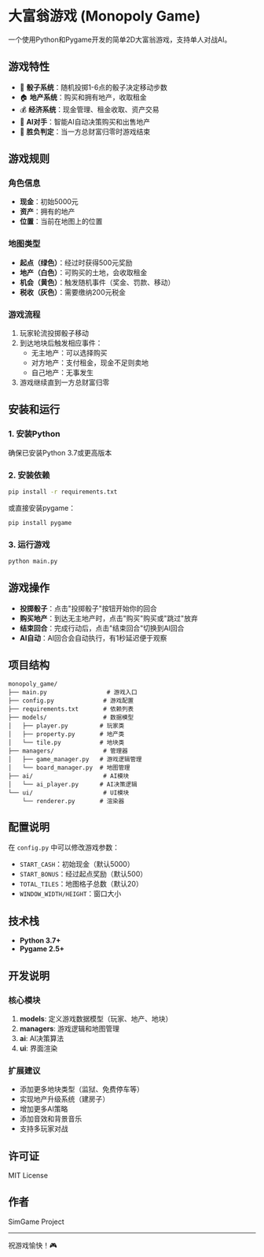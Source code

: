 # 大富翁游戏 (Monopoly Game)

一个使用Python和Pygame开发的简单2D大富翁游戏，支持单人对战AI。

## 游戏特性

- 🎲 **骰子系统**：随机投掷1-6点的骰子决定移动步数
- 🏠 **地产系统**：购买和拥有地产，收取租金
- 💰 **经济系统**：现金管理、租金收取、资产交易
- 🤖 **AI对手**：智能AI自动决策购买和出售地产
- 🎯 **胜负判定**：当一方总财富归零时游戏结束

## 游戏规则

### 角色信息
- **现金**：初始5000元
- **资产**：拥有的地产
- **位置**：当前在地图上的位置

### 地图类型
- **起点（绿色）**：经过时获得500元奖励
- **地产（白色）**：可购买的土地，会收取租金
- **机会（黄色）**：触发随机事件（奖金、罚款、移动）
- **税收（灰色）**：需要缴纳200元税金

### 游戏流程
1. 玩家轮流投掷骰子移动
2. 到达地块后触发相应事件：
   - 无主地产：可以选择购买
   - 对方地产：支付租金，现金不足则卖地
   - 自己地产：无事发生
3. 游戏继续直到一方总财富归零

## 安装和运行

### 1. 安装Python
确保已安装Python 3.7或更高版本

### 2. 安装依赖
```bash
pip install -r requirements.txt
```

或直接安装pygame：
```bash
pip install pygame
```

### 3. 运行游戏
```bash
python main.py
```

## 游戏操作

- **投掷骰子**：点击"投掷骰子"按钮开始你的回合
- **购买地产**：到达无主地产时，点击"购买"购买或"跳过"放弃
- **结束回合**：完成行动后，点击"结束回合"切换到AI回合
- **AI自动**：AI回合会自动执行，有1秒延迟便于观察

## 项目结构

```
monopoly_game/
├── main.py                 # 游戏入口
├── config.py              # 游戏配置
├── requirements.txt       # 依赖列表
├── models/                # 数据模型
│   ├── player.py         # 玩家类
│   ├── property.py       # 地产类
│   └── tile.py           # 地块类
├── managers/              # 管理器
│   ├── game_manager.py   # 游戏逻辑管理
│   └── board_manager.py  # 地图管理
├── ai/                    # AI模块
│   └── ai_player.py      # AI决策逻辑
└── ui/                    # UI模块
    └── renderer.py       # 渲染器
```

## 配置说明

在 `config.py` 中可以修改游戏参数：

- `START_CASH`：初始现金（默认5000）
- `START_BONUS`：经过起点奖励（默认500）
- `TOTAL_TILES`：地图格子总数（默认20）
- `WINDOW_WIDTH/HEIGHT`：窗口大小

## 技术栈

- **Python 3.7+**
- **Pygame 2.5+**

## 开发说明

### 核心模块

1. **models**: 定义游戏数据模型（玩家、地产、地块）
2. **managers**: 游戏逻辑和地图管理
3. **ai**: AI决策算法
4. **ui**: 界面渲染

### 扩展建议

- 添加更多地块类型（监狱、免费停车等）
- 实现地产升级系统（建房子）
- 增加更多AI策略
- 添加音效和背景音乐
- 支持多玩家对战

## 许可证

MIT License

## 作者

SimGame Project

---

祝游戏愉快！🎮

